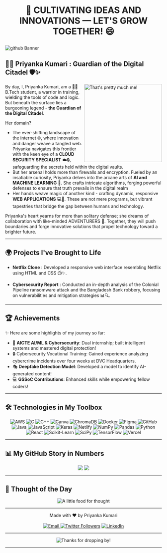 # <p align="center">🌱 CULTIVATING IDEAS AND INNOVATIONS — LET'S GROW TOGETHER! 😄</p>

![github Banner](https://github.com/user-attachments/assets/2d90713e-076b-494d-8508-147693881a42)

## 🦸‍♀️ Priyanka Kumari : Guardian of the Digital Citadel 🛡️✨

<img align="right" width="250" src="https://media1.tenor.com/m/3QEtSuzDveAAAAAC/garfield-im-working.gif" alt="That's pretty much me!" />

By day, I, Priyanka Kumari, am a 👨‍💻 B.Tech student, a warrior in training, wielding the tools of code and logic. But beneath the surface lies a burgeoning legend - **the Guardian of the Digital Citadel**.

Her domain? 
- The ever-shifting landscape of the internet 🌐, where innovation and danger weave a tangled web. Priyanka navigates this frontier with the keen eye of a **CLOUD SECURITY SPECIALIST** ☁️🔒, safeguarding the secrets held within the digital vaults.
- But her arsenal holds more than firewalls and encryption. Fueled by an insatiable curiosity, Priyanka delves into the arcane arts of **AI and MACHINE LEARNING** 🤖. She crafts intricate algorithms, forging powerful defenses to ensure that truth prevails in the digital realm
- Her hands weave magic of another kind - crafting dynamic, responsive **WEB APPLICATIONS** 💻🎨. These are not mere programs, but vibrant tapestries that bridge the gap between humans and technology.

Priyanka's heart yearns for more than solitary defense; she dreams of collaboration with like-minded ADVENTURERS 🤝. Together, they will push boundaries and forge innovative solutions that propel technology toward a brighter future.

---

## 🌍 Projects I've Brought to Life

- **Netflix Clone** : Developed a responsive web interface resembling Netflix using HTML and CSS 📺✨.
  
- **Cybersecurity Report** : Conducted an in-depth analysis of the Colonial Pipeline ransomware attack and the Bangladesh Bank robbery, focusing on vulnerabilities and mitigation strategies 📊🔍.

---

## 🏆 Achievements

✨ Here are some highlights of my journey so far:

- 🏅 **AICTE AI/ML & Cybersecurity**: Dual internship; built intelligent systems and mastered digital protection!
- 🔒 Cybersecurity Vocational Training: Gained experience analyzing cybercrime incidents over four weeks at DVC Headquarters.
- 🎭 **Deepfake Detection Model**: Developed a model to identify AI-generated content!
- 💻 **GSSoC Contributions**: Enhanced skills while empowering fellow coders!

---

## 🛠️ Technologies in My Toolbox

<p align="center">
  <img src="https://img.shields.io/badge/AWS-%2320232A.svg?style=for-the-badge&logo=amazonaws&logoColor=white" alt="AWS">
  <img src="https://img.shields.io/badge/c-%2300599C.svg?style=for-the-badge&logo=c&logoColor=white" alt="C">
  <img src="https://img.shields.io/badge/c%2B%2B-%2300599C.svg?style=for-the-badge&logo=c%2B%2B&logoColor=white" alt="C++">
  <img src="https://img.shields.io/badge/canva-%2300C4CC.svg?style=for-the-badge&logo=canva&logoColor=white" alt="Canva">
  <img src="https://img.shields.io/badge/chromadb-%23FF4500.svg?style=for-the-badge&logo=chromadb&logoColor=white" alt="ChromaDB">
  <img src="https://img.shields.io/badge/docker-%230db7ed.svg?style=for-the-badge&logo=docker&logoColor=white" alt="Docker">
  <img src="https://img.shields.io/badge/figma-%23F24E1E.svg?style=for-the-badge&logo=figma&logoColor=white" alt="Figma">
  <img src="https://img.shields.io/badge/github-%23121011.svg?style=for-the-badge&logo=github&logoColor=white" alt="GitHub">
  <img src="https://img.shields.io/badge/java-%23ED8B00.svg?style=for-the-badge&logo=openjdk&logoColor=white" alt="Java">
  <img src="https://img.shields.io/badge/javascript-%23F7DF1E.svg?style=for-the-badge&logo=javascript&logoColor=black" alt="JavaScript">
  <img src="https://img.shields.io/badge/Keras-%23D00000.svg?style=for-the-badge&logo=Keras&logoColor=white" alt="Keras">
  <img src="https://img.shields.io/badge/netlify-%23F05F40.svg?style=for-the-badge&logo=netlify&logoColor=white" alt="Netlify">
  <img src="https://img.shields.io/badge/numpy-%23013243.svg?style=for-the-badge&logo=numpy&logoColor=white" alt="NumPy">
  <img src="https://img.shields.io/badge/pandas-%23121011.svg?style=for-the-badge&logo=pandas&logoColor=white" alt="Pandas">
  <img src="https://img.shields.io/badge/python-%233776AB.svg?style=for-the-badge&logo=python&logoColor=white" alt="Python">
  <img src="https://img.shields.io/badge/react-%2361DAFB.svg?style=for-the-badge&logo=react&logoColor=black" alt="React">
  <img src="https://img.shields.io/badge/scikit_learn-%23F7931E.svg?style=for-the-badge&logo=scikit-learn&logoColor=white" alt="Scikit-Learn">
  <img src="https://img.shields.io/badge/scipy-%230E4B8E.svg?style=for-the-badge&logo=scipy&logoColor=white" alt="SciPy">
  <img src="https://img.shields.io/badge/TensorFlow-%23FF6F20.svg?style=for-the-badge&logo=tensorflow&logoColor=white" alt="TensorFlow">
  <img src="https://img.shields.io/badge/vercel-%23000000.svg?style=for-the-badge&logo=vercel&logoColor=white" alt="Vercel">
</p>

---

## 📊 My GitHub Story in Numbers 

<div align="center">

![](http://github-profile-summary-cards.vercel.app/api/cards/stats?username=priyanka350&theme=tokyonight)
![](https://github-readme-streak-stats.herokuapp.com/?user=priyanka350&theme=tokyonight&hide_border=true)
</div>

---

 ## 💭 Thought of the Day
  <p align="center">
  <img src="https://quotes-github-readme.vercel.app/api?type=horizontal&theme=tokyonight" alt="A little food for thought">
</p>

---
 
<p align="center">
  Made with ❤️ by Priyanka Kumari
  <br><br>
  <a href="mailto:priyanka.tmsl2022@gmail.com">
    <img src="https://img.shields.io/badge/Email-ff3625" alt="Email">
</a><a href="https://twitter.com/prikri0"><img src="https://img.shields.io/twitter/follow/PriyankaKumari01?style=social" alt="Twitter Followers"></a>
  <a href="https://www.linkedin.com/in/priyanka345/"><img src="https://img.shields.io/badge/LinkedIn-%230077B5.svg?logo=linkedin&logoColor=white" alt="LinkedIn"></a>
</p>

---

<p align="center">
  <img src="https://visitcount.itsvg.in/api?id=rudrakadel&icon=0&color=0" alt="Thanks for dropping by!">
</p>

---
